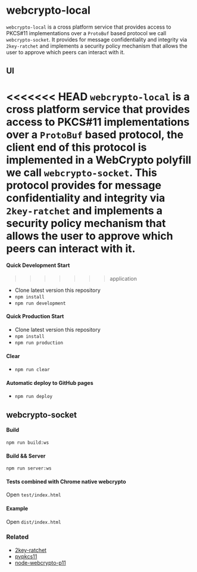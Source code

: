 # webcrypto-local

`webcrypto-local` is a cross platform service that provides access to PKCS#11 implementations over a `ProtoBuf` based protocol we call `webcrypto-socket`. It provides for message confidentiality and integrity via `2key-ratchet` and implements a security policy mechanism that allows the user to approve which peers can interact with it.

## UI

<<<<<<< HEAD
`webcrypto-local` is a cross platform service that provides access to PKCS#11 implementations over a `ProtoBuf` based protocol, the client end of this protocol is implemented in a WebCrypto polyfill we call `webcrypto-socket`. This protocol provides for message confidentiality and integrity via `2key-ratchet` and implements a security policy mechanism that allows the user to approve which peers can interact with it. 
=======
#### Quick Development Start
>>>>>>> application

 * Clone latest version this repository
 * `npm install`
 * `npm run development`

#### Quick Production Start

 * Clone latest version this repository
 * `npm install`
 * `npm run production`

#### Clear

* `npm run clear`

#### Automatic deploy to GitHub pages

* `npm run deploy`

## webcrypto-socket

#### Build

```
npm run build:ws
```

#### Build && Server

```
npm run server:ws
```

#### Tests combined with Chrome native webcrypto

Open `test/index.html`

#### Example

Open `dist/index.html`

### Related
- [2key-ratchet](https://github.com/PeculiarVentures/2key-ratchet)
- [pvpkcs11](https://github.com/PeculiarVentures/pvpkcs11)
- [node-webcrypto-p11](https://github.com/PeculiarVentures/node-webcrypto-p11)